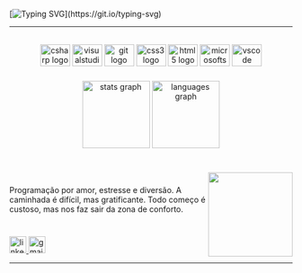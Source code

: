 [![Typing SVG](https://readme-typing-svg.demolab.com?font=Fira+Code&size=19&pause=1000&color=EAA4B6&center=true&vCenter=true&width=435&lines=%F0%9F%91%8B+Ol%C3%A1%2C+meu+nome+%C3%A9+Ruth.;+Sejam+bem+vindos(as)+ao+meu+perfil.)](https://git.io/typing-svg)

<hr>

<br clear="both">

<div align="center">
  <img src="https://cdn.jsdelivr.net/gh/devicons/devicon/icons/csharp/csharp-original.svg" height="39" width="53" alt="csharp logo"  />
  <img src="https://cdn.jsdelivr.net/gh/devicons/devicon/icons/visualstudio/visualstudio-plain.svg" height="39" width="53" alt="visualstudio logo"  />
  <img src="https://cdn.jsdelivr.net/gh/devicons/devicon/icons/git/git-original.svg" height="39" width="53" alt="git logo"  />
  <img src="https://cdn.jsdelivr.net/gh/devicons/devicon/icons/css3/css3-original.svg" height="39" width="53" alt="css3 logo"  />
  <img src="https://cdn.jsdelivr.net/gh/devicons/devicon/icons/html5/html5-original.svg" height="39" width="53" alt="html5 logo"  />
  <img src="https://cdn.jsdelivr.net/gh/devicons/devicon/icons/microsoftsqlserver/microsoftsqlserver-plain.svg" height="39" width="53" alt="microsoftsqlserver logo"  />
  <img src="https://cdn.jsdelivr.net/gh/devicons/devicon/icons/vscode/vscode-original.svg" height="39" width="53" alt="vscode logo"  />
</div>

###

<div align="center">
  <img src="https://github-readme-stats.vercel.app/api?hide_title=false&hide_rank=false&show_icons=true&include_all_commits=true&count_private=true&disable_animations=false&theme=darcula&locale=pt-br&hide_border=false&username=SrtaKennedy" height="120" alt="stats graph"  />
  <img src="https://github-readme-stats.vercel.app/api/top-langs?locale=pt-br&hide_title=false&layout=compact&card_width=320&langs_count=5&theme=darcula&hide_border=false&username=SrtaKennedy" height="120" alt="languages graph"  />
</div>

###

<br>

<img align="right" height="150" src="https://user-images.githubusercontent.com/90563215/210445332-17ceea5a-f240-4b41-996c-bc4c9b47ad09.gif"  />

###

<p align="left">Programação por amor, estresse e diversão. A caminhada é difícil, mas gratificante. Todo começo é custoso, mas nos faz sair da zona de conforto.</p>

###
<br>

<div align="left">
  <a href="https://www.linkedin.com/in/ruth-ellen-jesus/" target="_blank">
    <img src="https://img.shields.io/static/v1?message=LinkedIn&logo=linkedin&label=&color=0077B5&logoColor=white&labelColor=&style=for-the-badge" height="30" alt="linkedin logo"  />
  </a>
  <a href="https://mail.google.com/mail/u/2/#inbox" target="_blank">
    <img src="https://img.shields.io/static/v1?message=GMAIL&logo=gmail&label=&color=DB7093&logoColor=black&labelColor=FFB6C1&style=for-the-badge" height="30" alt="gmail logo"  />
  </a>
</div>

<hr>
